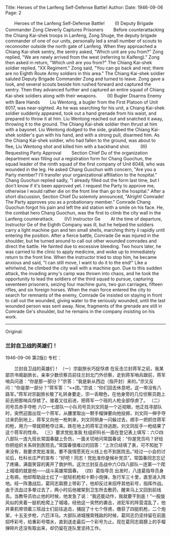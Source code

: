 Title: Heroes of the Lanfeng Self-Defense Battle!
Author:
Date: 1946-09-06
Page: 2

　　Heroes of the Lanfeng Self-Defense Battle!
　　(I) Deputy Brigade Commander Zong Cleverly Captures Prisoners
　　Before counterattacking the Chiang Kai-shek troops in Lanfeng, Zong Shuge, the deputy brigade commander of one of our units, personally led a small number of scouts to reconnoiter outside the north gate of Lanfeng. When they approached a Chiang Kai-shek sentry, the sentry asked, "Which unit are you from?" Zong replied, "We are newly arrived from the west (referring to Kaifeng)." Zong then asked in return, "Which unit are you from?" The Chiang Kai-shek soldier replied, "XX Regiment." Zong said, "You can go back and rest; there are no Eighth Route Army soldiers in this area." The Chiang Kai-shek soldier saluted Deputy Brigade Commander Zong and turned to leave. Zong gave a look, and several scouts beside him rushed forward and captured the sentry. Then they advanced further and captured an entire squad of Chiang Kai-shek soldiers along with their weapons.
　　(II) Bugler Disarms Enemy with Bare Hands
　　Liu Wentong, a bugler from the First Platoon of Unit 6017, was near-sighted. As he was searching for his unit, a Chiang Kai-shek soldier suddenly appeared, took out a hand grenade from his waist, and prepared to throw it at him. Liu Wentong reached out and snatched it away, throwing it to the ground. The Chiang Kai-shek soldier then thrust at him with a bayonet. Liu Wentong dodged to the side, grabbed the Chiang Kai-shek soldier's gun with his hand, and with a strong pull, disarmed him. As the Chiang Kai-shek soldier, who had fallen to the ground, was about to flee, Liu Wentong shot and killed him with a backhand shot.
　　(III) Requesting Party Approval
　　Section Chief Du of the organization department was filling out a registration form for Chang Guochun, the squad leader of the ninth squad of the first company of Unit 6048, who was wounded in the leg. He asked Chang Guochun with concern, "Are you a Party member? I'll transfer your organizational affiliation to the hospital." Chang Guochun replied sadly, "I already filled out the form last time, but I don't know if it's been approved yet. I request the Party to approve me, otherwise I would rather die on the front line than go to the hospital." After a short discussion, Section Chief Du solemnly announced, "Alright! Comrade! The Party approves you as a probationary member." Comrade Chang Guochun forgot his pain and left the aid station with a smile on his face. He, the combat hero Chang Guochun, was the first to climb the city wall in the Lanfeng counterattack.
　　(IV) Instructor Ge
　　At the time of departure, Instructor Ge of the Eighth Company was ill, but he helped the soldiers carry a light machine gun and ten small shells, marching thirty *li* rapidly until entering the position. After a fierce battle, Comrade Ge was injured in the shoulder, but he turned around to call out other wounded comrades and direct the battle. He fainted due to excessive bleeding. Two hours later, he was carried to the clinic to apply medicine, and woke up to immediately return to the front line. When the instructor tried to stop him, he became anxious and said, "I can still move, I want to do it to the end!" Like a whirlwind, he climbed the city wall with a machine gun. Due to this sudden attack, the invading army's camp was thrown into chaos, and he took the opportunity to lead the soldiers of the third squad to pursue, capturing seventeen prisoners, seizing four machine guns, two gun carriages, fifteen rifles, and six foreign horses. When the main force entered the city to search for remnants of the enemy, Comrade Ge insisted on staying in front to call out the wounded, giving water to the seriously wounded, until the last wounded person was sent away. Now, fragments of the grenade are still in Comrade Ge's shoulder, but he remains in the company insisting on his work.



<hr /> 

Original: 


### 兰封自卫战的英雄们！

1946-09-06
第2版()
专栏：

　　兰封自卫战的英雄们！
    （一）宗副旅长巧捉俘虏
    在反击兰封蒋军之前，我某部宗书阁副旅长，亲率少数侦察员前往兰封北门外侦察，走到蒋军哨兵跟前，蒋军哨兵问道：“你是那一部分？”宗答：“我是新从西边（指开封）来的。”宗又反问：“你是那一部分？”蒋军答：“××团。”宗说：“你们回去休息吧，这一带没有八路军。”蒋军对宗副旅长敬了礼转身要走，宗一丢眼色，在他身旁的几位侦察员跑上前去把那哨兵俘掳了。接着又往前进，把蒋军一个班的人枪全部俘虏了。
    （二）司号员赤手夺枪
    六○一七部队一小队司号员刘文同是一个近视眼，他正找寻部队时，突然迎面出现一个蒋军，从腰里取出一颗手榴弹要向他投掷，刘文同一伸手夺过来扔到地上，蒋军又向他一枪刺来，刘文同侧身一闪躲过去，顺手一把抓住蒋军的枪，用力一带就把枪夺过来。跌在地上的蒋军正待逃跑，刘文同反手一枪结果了这个蒋军的性命。
    （三）要求党批准我
    杜组织科长一面在登记表上填写：六○四八部队一连九班长常国春腿上负伤，一面关切地问常国春说：“你是党员吗？好给你把组织关系转到医院去。”常国春很难过的回答：“上次已经填了表，可不知批下来没有，我要求党批准我，要不我情愿死在火线上也不到医院去。”经过一小会的讨论后，杜科长庄严的宣布：“好吧！同志！党批准你是候补党员”。常国春同志忘记了疼痛，满面笑容的离开了救护所。这次兰封反击战中六○四八部队一连第一个爬上城墙的就是他——战斗英雄常国春。
    （四）葛指导员
    出发时，八连葛指导员身上有病，他却帮助战士扛了一挺轻机枪和十颗小炮弹，急行军三十里，直至进入阵地。经一阵激战后，葛同志肩膀上带彩了，他却反过来招呼其他彩号，指挥作战。由于流血过多晕过去了，两小时后他被架到卫生所去敷药，醒来马上又回到前线去。当教导员劝止他的时候，他发急了说：“我还能动作，我就要干到底！”一股旋风似的夹着一挺机枪爬上了城墙，经他这一突然的袭击，进犯军的阵营混乱了，他并乘机带领着三班战士们前往追击，捕捉了十七个俘虏，缴获了四挺机枪，二个炮架，十五支步枪，六匹洋马。大部队进城搜索残敌的时候，葛同志仍坚持留在前面招呼彩号，给重彩号喂水，直到送走最后一个彩号为止。现在葛同志肩膀上的手榴弹碎片还没有取出来，却仍留在连队里坚持工作。

